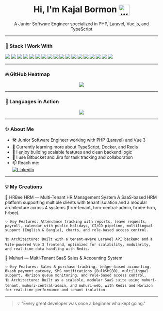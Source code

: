 <h1 align="center">
  Hi, I'm Kajal Bormon
  <img src="https://media.giphy.com/media/hvRJCLFzcasrR4ia7z/giphy.gif" width="35px" style="vertical-align: middle;" alt="waving hand" />
</h1>


<p align="center">A Junior Software Engineer specialized in PHP, Laravel, Vue.js, and TypeScript</p>

---

### 🧰 Stack I Work With

<p align="left">
  <!-- Core Languages -->
  <img src="https://img.shields.io/badge/PHP-777BB4?style=for-the-badge&logo=php&logoColor=white" />
  <img src="https://img.shields.io/badge/Laravel-F72C1F?style=for-the-badge&logo=laravel&logoColor=white" />
  <img src="https://img.shields.io/badge/Vue.js-42B883?style=for-the-badge&logo=vue.js&logoColor=white" />
  <img src="https://img.shields.io/badge/JavaScript-F7DF1E?style=for-the-badge&logo=javascript&logoColor=black" />
  <img src="https://img.shields.io/badge/TypeScript-007ACC?style=for-the-badge&logo=typescript&logoColor=white" />
  <img src="https://img.shields.io/badge/HTML5-E34F26?style=for-the-badge&logo=html5&logoColor=white" />
  <img src="https://img.shields.io/badge/CSS3-1572B6?style=for-the-badge&logo=css3&logoColor=white" />

  <!-- Frameworks & Libraries -->
  <img src="https://img.shields.io/badge/jQuery-0769AD?style=for-the-badge&logo=jquery&logoColor=white" />
  <img src="https://img.shields.io/badge/Ajax-005571?style=for-the-badge&logo=fastapi&logoColor=white" />
  <img src="https://img.shields.io/badge/Bootstrap-7952B3?style=for-the-badge&logo=bootstrap&logoColor=white" />
  <img src="https://img.shields.io/badge/Tailwind_CSS-38B2AC?style=for-the-badge&logo=tailwind-css&logoColor=white" />

  <!-- Tools & Platforms -->
  <img src="https://img.shields.io/badge/MySQL-005C84?style=for-the-badge&logo=mysql&logoColor=white" />
  <img src="https://img.shields.io/badge/Redis-DC382D?style=for-the-badge&logo=redis&logoColor=white" />
  <img src="https://img.shields.io/badge/Docker-2496ED?style=for-the-badge&logo=docker&logoColor=white" />
  <img src="https://img.shields.io/badge/Bitbucket-0052CC?style=for-the-badge&logo=bitbucket&logoColor=white" />
  <img src="https://img.shields.io/badge/Jira-0052CC?style=for-the-badge&logo=jira&logoColor=white" />

  <img src="https://img.shields.io/badge/WordPress-21759B?style=for-the-badge&logo=wordpress&logoColor=white" />
  <img src="https://img.shields.io/badge/Wix-000?style=for-the-badge&logo=wix&logoColor=white" />

</p>

---

### 🔥 GitHub Heatmap

<p align="center">
  <img src="https://github-readme-stats.vercel.app/api?username=KajalBormon&show_icons=true&theme=radical" />
</p>

---

### 🚀 Languages in Action

<p align="center">
  <img src="https://github-readme-stats.vercel.app/api/top-langs/?username=KajalBormon&layout=compact&theme=radical" />
</p>

---

### ✨ About Me

- 🛠 Junior Software Engineer working with PHP (Laravel) and Vue 3  
- 🌱 Currently learning more about TypeScript, Docker, and Redis  
- 💬 I enjoy building scalable features and clean backend logic  
- 📁 I use Bitbucket and Jira for task tracking and collaboration  
- 📫 Reach me:  
  [![LinkedIn](https://img.shields.io/badge/LinkedIn-Connect-blue?style=for-the-badge&logo=linkedin&logoColor=white)](https://www.linkedin.com/in/kajalbormon)

---

### 💡 My Creations
🔹 HRBee HRM — Multi-Tenant HR Management System
    A SaaS-based HRM platform supporting multiple clients with tenant isolation and a modular architecture across 4 systems (hrm-tenant, hrm-central-admin, hrbee-hrm, hrbee).

    ✨ Key Features: Attendance tracking with reports, leave requests, payroll, calendar with public holidays, CI/CD pipeline, multilingual support (English & Bangla), charts, and role-based access control.
    
    🏗 Architecture: Built with a tenant-aware Laravel API backend and a Vite-powered Vue 3 frontend, optimized for scalability, modularity, and real-time data handling with Redis.

🔹 Muhuri — Multi-Tenant SaaS Sales & Accounting System

    ✨ Key Features: Sales & purchase tracking, ledger-based accounting, Bkash payment gateway, SMS notifications (BulkSMSBD), multilingual support, Horizon queue monitoring, and role-based access control.
    🏗 Architecture: Built as a scalable, modular SaaS suite using muhuri-tenant, muhuri-central-admin, and muhuri-web, with Redis and Horizon for real-time performance and tenant isolation.
---

> 💡 "Every great developer was once a beginner who kept going."
